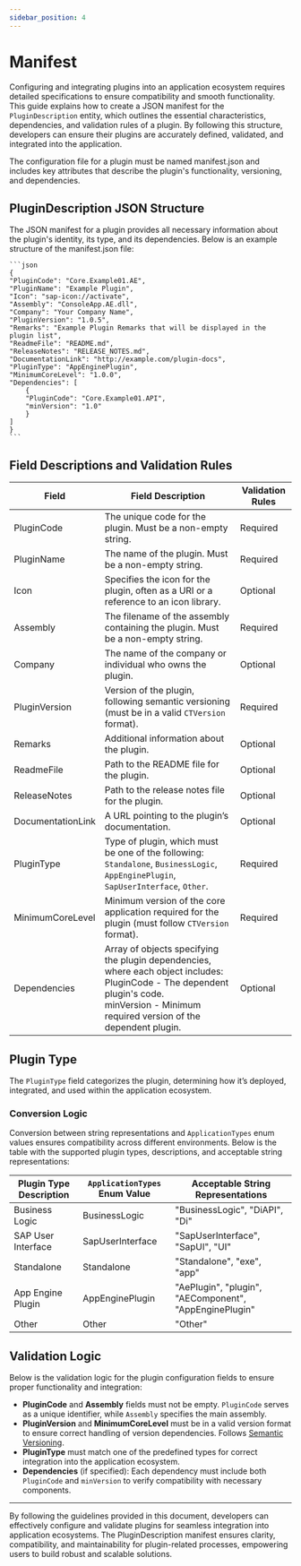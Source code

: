 ```yaml
---
sidebar_position: 4
---
```


# Manifest

Configuring and integrating plugins into an application ecosystem requires detailed specifications to ensure compatibility and smooth functionality. This guide explains how to create a JSON manifest for the `PluginDescription` entity, which outlines the essential characteristics, dependencies, and validation rules of a plugin. By following this structure, developers can ensure their plugins are accurately defined, validated, and integrated into the application.

The configuration file for a plugin must be named manifest.json and includes key attributes that describe the plugin's functionality, versioning, and dependencies.

## PluginDescription JSON Structure

The JSON manifest for a plugin provides all necessary information about the plugin's identity, its type, and its dependencies. Below is an example structure of the manifest.json file:

    ```json
    {
    "PluginCode": "Core.Example01.AE",
    "PluginName": "Example Plugin",
    "Icon": "sap-icon://activate",
    "Assembly": "ConsoleApp.AE.dll",
    "Company": "Your Company Name",
    "PluginVersion": "1.0.5",
    "Remarks": "Example Plugin Remarks that will be displayed in the plugin list",
    "ReadmeFile": "README.md",
    "ReleaseNotes": "RELEASE_NOTES.md",
    "DocumentationLink": "http://example.com/plugin-docs",
    "PluginType": "AppEnginePlugin",
    "MinimumCoreLevel": "1.0.0",
    "Dependencies": [
        {
        "PluginCode": "Core.Example01.API",
        "minVersion": "1.0"
        }
    ]
    }
    ```

## Field Descriptions and Validation Rules

| Field | Field Description | Validation Rules |
| --- | --- | --- |
| PluginCode | The unique code for the plugin. Must be a non-empty string.| Required |
| PluginName | The name of the plugin. Must be a non-empty string. | Required |
| Icon | Specifies the icon for the plugin, often as a URI or a reference to an icon library. | Optional |
| Assembly | The filename of the assembly containing the plugin. Must be a non-empty string. | Required |
| Company | The name of the company or individual who owns the plugin. | Optional |
| PluginVersion | Version of the plugin, following semantic versioning (must be in a valid `CTVersion` format). | Required |
| Remarks | Additional information about the plugin. | Optional |
| ReadmeFile | Path to the README file for the plugin. | Optional |
| ReleaseNotes | Path to the release notes file for the plugin. | Optional |
| DocumentationLink | A URL pointing to the plugin’s documentation. | Optional |
| PluginType | Type of plugin, which must be one of the following: `Standalone`, `BusinessLogic`, `AppEnginePlugin`, `SapUserInterface`, `Other`. | Required |
| MinimumCoreLevel | Minimum version of the core application required for the plugin (must follow `CTVersion` format). | Required |
| Dependencies | Array of objects specifying the plugin dependencies, where each object includes: <br/>PluginCode - The dependent plugin's code. <br/>minVersion - Minimum required version of the dependent plugin. | Optional |

## Plugin Type

The `PluginType` field categorizes the plugin, determining how it’s deployed, integrated, and used within the application ecosystem.

### Conversion Logic

Conversion between string representations and `ApplicationTypes` enum values ensures compatibility across different environments. Below is the table with the supported plugin types, descriptions, and acceptable string representations:

| Plugin Type Description | `ApplicationTypes` Enum Value | Acceptable String Representations |
|-------------------------|-------------------------------|-----------------------------------|
| Business Logic          | BusinessLogic                 | "BusinessLogic", "DiAPI", "Di"    |
| SAP User Interface      | SapUserInterface              | "SapUserInterface", "SapUI", "UI" |
| Standalone              | Standalone                    | "Standalone", "exe", "app"        |
| App Engine Plugin       | AppEnginePlugin               | "AePlugin", "plugin", "AEComponent", "AppEnginePlugin" |
| Other                   | Other                         | "Other"                           |

## Validation Logic

Below is the validation logic for the plugin configuration fields to ensure proper functionality and integration:

- **PluginCode** and **Assembly** fields must not be empty. `PluginCode` serves as a unique identifier, while `Assembly` specifies the main assembly.
- **PluginVersion** and **MinimumCoreLevel** must be in a valid version format to ensure correct handling of version dependencies. Follows [Semantic Versioning](https://semver.org/).
- **PluginType** must match one of the predefined types for correct integration into the application ecosystem.
- **Dependencies** (if specified): Each dependency must include both `PluginCode` and `minVersion` to verify compatibility with necessary components.

---
By following the guidelines provided in this document, developers can effectively configure and validate plugins for seamless integration into application ecosystems. The PluginDescription manifest ensures clarity, compatibility, and maintainability for plugin-related processes, empowering users to build robust and scalable solutions.
